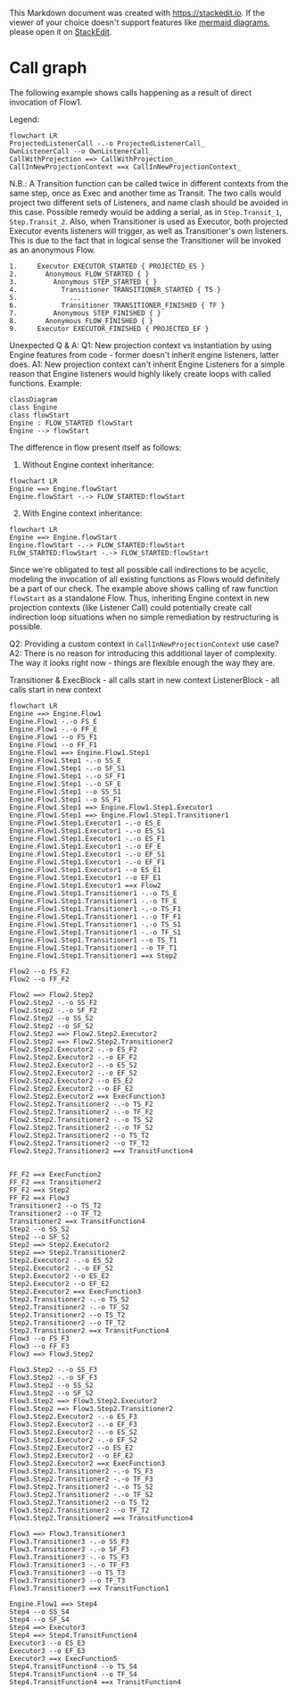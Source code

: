 This Markdown document was created with https://stackedit.io. If the viewer of your choice doesn't support features like [mermaid diagrams](https://mermaid-js.github.io/mermaid/#/), please open it on [StackEdit](https://stackedit.io).
# Call graph
The following example shows calls happening as a result of direct invocation of Flow1.

Legend:
```mermaid
flowchart LR
ProjectedListenerCall -.-o ProjectedListenerCall_
OwnListenerCall --o OwnListenerCall_
CallWithProjection ==> CallWithProjection_
CallInNewProjectionContext ==x CallInNewProjectionContext_
```
N.B.: A Transition function can be called twice in different contexts from the same step, once as Exec and another time as Transit. The two calls would project two different sets of Listeners, and name clash should be avoided in this case.
Possible remedy would be adding a serial, as in `Step.Transit_1`, `Step.Transit_2`.
Also, when Transitioner is used as Executor, both projected Executor events listeners will trigger, as well as Transitioner's own listeners. This is due to the fact that in logical sense the Transitioner will be invoked as an anonymous Flow. 
```
1.     Executor EXECUTOR_STARTED { PROJECTED_ES }
2.       Anonymous FLOW_STARTED { }
3.         Anonymous STEP_STARTED { }
4.           Transitioner TRANSITIONER_STARTED { TS }
5.             ...
6.           Transitioner TRANSITIONER_FINISHED { TF }
7.         Anonymous STEP_FINISHED { }
8.       Anonymous FLOW_FINISHED { }
9.     Executor EXECUTOR_FINISHED { PROJECTED_EF }
```
 

Unexpected Q & A: 
Q1: New projection context vs instantiation by using Engine features from code - former doesn't inherit engine listeners, latter does.
A1: New projection context can't inherit Engine Listeners for a simple reason that Engine listeners would highly likely create loops with called functions.
Example:
```mermaid
classDiagram
class Engine
class flowStart
Engine : FLOW_STARTED flowStart
Engine --> flowStart
```
The difference in flow present itself as follows:
1) Without Engine context inheritance:
```mermaid
flowchart LR
Engine ==> Engine.flowStart
Engine.flowStart -.-> FLOW_STARTED:flowStart
```
2) With Engine context inheritance:
```mermaid
flowchart LR
Engine ==> Engine.flowStart
Engine.flowStart -.-> FLOW_STARTED:flowStart
FLOW_STARTED:flowStart -.-> FLOW_STARTED:flowStart
```
Since we're obligated to test all possible call indirections to be acyclic, modeling the invocation of all existing functions as Flows would definitely be a part of our check. The example above shows calling of raw function `flowStart` as a standalone Flow. Thus, inheriting Engine context in new projection contexts (like Listener Call) could potentially create call indirection loop situations when no simple remediation by restructuring is possible.

Q2: Providing a custom context in `CallInNewProjectionContext` use case? 
A2: There is no reason for introducing this additional layer of complexity. The way it looks right now - things are flexible enough the way they are. 

Transitioner & ExecBlock - all calls start in new context
ListenerBlock - all calls start in new context

```mermaid
flowchart LR
Engine ==> Engine.Flow1
Engine.Flow1 -.-o FS_E
Engine.Flow1 -.-o FF_E
Engine.Flow1 --o FS_F1
Engine.Flow1 --o FF_F1
Engine.Flow1 ==> Engine.Flow1.Step1
Engine.Flow1.Step1 -.-o SS_E
Engine.Flow1.Step1 -.-o SF_S1
Engine.Flow1.Step1 -.-o SF_F1
Engine.Flow1.Step1 -.-o SF_E
Engine.Flow1.Step1 --o SS_S1
Engine.Flow1.Step1 --o SS_F1
Engine.Flow1.Step1 ==> Engine.Flow1.Step1.Executor1
Engine.Flow1.Step1 ==> Engine.Flow1.Step1.Transitioner1
Engine.Flow1.Step1.Executor1 -.-o ES_E
Engine.Flow1.Step1.Executor1 -.-o ES_S1
Engine.Flow1.Step1.Executor1 -.-o ES_F1
Engine.Flow1.Step1.Executor1 -.-o EF_E
Engine.Flow1.Step1.Executor1 -.-o EF_S1
Engine.Flow1.Step1.Executor1 -.-o EF_F1
Engine.Flow1.Step1.Executor1 --o ES_E1
Engine.Flow1.Step1.Executor1 --o EF_E1
Engine.Flow1.Step1.Executor1 ==x Flow2
Engine.Flow1.Step1.Transitioner1 -.-o TS_E
Engine.Flow1.Step1.Transitioner1 -.-o TF_E
Engine.Flow1.Step1.Transitioner1 -.-o TS_F1
Engine.Flow1.Step1.Transitioner1 -.-o TF_F1
Engine.Flow1.Step1.Transitioner1 -.-o TS_S1
Engine.Flow1.Step1.Transitioner1 -.-o TF_S1
Engine.Flow1.Step1.Transitioner1 --o TS_T1
Engine.Flow1.Step1.Transitioner1 --o TF_T1
Engine.Flow1.Step1.Transitioner1 ==x Step2

Flow2 --o FS_F2
Flow2 --o FF_F2

Flow2 ==> Flow2.Step2
Flow2.Step2 -.-o SS_F2
Flow2.Step2 -.-o SF_F2
Flow2.Step2 --o SS_S2
Flow2.Step2 --o SF_S2
Flow2.Step2 ==> Flow2.Step2.Executor2
Flow2.Step2 ==> Flow2.Step2.Transitioner2
Flow2.Step2.Executor2 -.-o ES_F2
Flow2.Step2.Executor2 -.-o EF_F2
Flow2.Step2.Executor2 -.-o ES_S2
Flow2.Step2.Executor2 -.-o EF_S2
Flow2.Step2.Executor2 --o ES_E2
Flow2.Step2.Executor2 --o EF_E2
Flow2.Step2.Executor2 ==x ExecFunction3
Flow2.Step2.Transitioner2 -.-o TS_F2
Flow2.Step2.Transitioner2 -.-o TF_F2
Flow2.Step2.Transitioner2 -.-o TS_S2
Flow2.Step2.Transitioner2 -.-o TF_S2
Flow2.Step2.Transitioner2 --o TS_T2
Flow2.Step2.Transitioner2 --o TF_T2
Flow2.Step2.Transitioner2 ==x TransitFunction4


FF_F2 ==x ExecFunction2
FF_F2 ==x Transitioner2
FF_F2 ==x Step2
FF_F2 ==x Flow3
Transitioner2 --o TS_T2
Transitioner2 --o TF_T2
Transitioner2 ==x TransitFunction4
Step2 --o SS_S2
Step2 --o SF_S2
Step2 ==> Step2.Executor2
Step2 ==> Step2.Transitioner2
Step2.Executor2 -.-o ES_S2
Step2.Executor2 -.-o EF_S2
Step2.Executor2 --o ES_E2
Step2.Executor2 --o EF_E2
Step2.Executor2 ==x ExecFunction3
Step2.Transitioner2 -.-o TS_S2
Step2.Transitioner2 -.-o TF_S2
Step2.Transitioner2 --o TS_T2
Step2.Transitioner2 --o TF_T2
Step2.Transitioner2 ==x TransitFunction4
Flow3 --o FS_F3
Flow3 --o FF_F3
Flow3 ==> Flow3.Step2

Flow3.Step2 -.-o SS_F3
Flow3.Step2 -.-o SF_F3
Flow3.Step2 --o SS_S2
Flow3.Step2 --o SF_S2
Flow3.Step2 ==> Flow3.Step2.Executor2
Flow3.Step2 ==> Flow3.Step2.Transitioner2
Flow3.Step2.Executor2 -.-o ES_F3
Flow3.Step2.Executor2 -.-o EF_F3
Flow3.Step2.Executor2 -.-o ES_S2
Flow3.Step2.Executor2 -.-o EF_S2
Flow3.Step2.Executor2 --o ES_E2
Flow3.Step2.Executor2 --o EF_E2
Flow3.Step2.Executor2 ==x ExecFunction3
Flow3.Step2.Transitioner2 -.-o TS_F3
Flow3.Step2.Transitioner2 -.-o TF_F3
Flow3.Step2.Transitioner2 -.-o TS_S2
Flow3.Step2.Transitioner2 -.-o TF_S2
Flow3.Step2.Transitioner2 --o TS_T2
Flow3.Step2.Transitioner2 --o TF_T2
Flow3.Step2.Transitioner2 ==x TransitFunction4

Flow3 ==> Flow3.Transitioner3
Flow3.Transitioner3 -.-o SS_F3
Flow3.Transitioner3 -.-o SF_F3
Flow3.Transitioner3 -.-o TS_F3
Flow3.Transitioner3 -.-o TF_F3
Flow3.Transitioner3 --o TS_T3
Flow3.Transitioner3 --o TF_T3
Flow3.Transitioner3 ==x TransitFunction1

Engine.Flow1 ==> Step4
Step4 --o SS_S4
Step4 --o SF_S4
Step4 ==> Executor3
Step4 ==> Step4.TransitFunction4
Executor3 --o ES_E3
Executor3 --o EF_E3
Executor3 ==x ExecFunction5
Step4.TransitFunction4 --o TS_S4
Step4.TransitFunction4 --o TF_S4
Step4.TransitFunction4 ==x TransitFunction4
```
